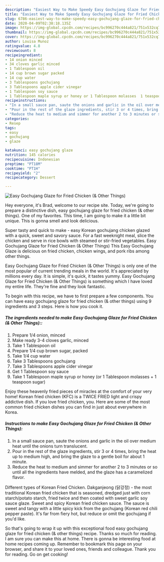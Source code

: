 ```yaml
---
description: "Easiest Way to Make Speedy Easy Gochujang Glaze for Fried Chicken (&amp;amp; Other Things)"
title: "Easiest Way to Make Speedy Easy Gochujang Glaze for Fried Chicken (&amp;amp; Other Things)"
slug: 6786-easiest-way-to-make-speedy-easy-gochujang-glaze-for-fried-chicken-and-amp-other-things
date: 2020-04-09T02:38:18.135Z
image: https://img-global.cpcdn.com/recipes/bc996270c444a821/751x532cq70/easy-gochujang-glaze-for-fried-chicken-other-things-recipe-main-photo.jpg
thumbnail: https://img-global.cpcdn.com/recipes/bc996270c444a821/751x532cq70/easy-gochujang-glaze-for-fried-chicken-other-things-recipe-main-photo.jpg
cover: https://img-global.cpcdn.com/recipes/bc996270c444a821/751x532cq70/easy-gochujang-glaze-for-fried-chicken-other-things-recipe-main-photo.jpg
author: Louisa Munoz
ratingvalue: 4.8
reviewcount: 8
recipeingredient:
- 14 onion minced
- 34 cloves garlic minced
- 1 Tablespoon oil
- 14 cup brown sugar packed
- 14 cup water
- 3 Tablespoons gochujang
- 3 Tablespoons apple cider vinegar
- 1 Tablespoon soy sauce
- 1 Tablespoon maple syrup or honey or 1 Tablespoon molasses  1 teaspoon sugar
recipeinstructions:
- "In a small sauce pan, saute the onions and garlic in the oil over medium heat until the onions turn translucent."
- "Pour in the rest of the glaze ingredients, stir 3 or 4 times, bring the heat up to medium high, and bring the glaze to a gentle boil for about 1 minute."
- "Reduce the heat to medium and simmer for another 2 to 3 minutes or so until all the ingredients have melded, and the glaze has a caramelized flavor."
categories:
- Resep
tags:
- easy
- gochujang
- glaze

katakunci: easy gochujang glaze
nutrition: 145 calories
recipecuisine: Indonesian
preptime: "PT18M"
cooktime: "PT1H"
recipeyield: "2"
recipecategory: Dessert

---
```



![Easy Gochujang Glaze for Fried Chicken (&amp; Other Things)](https://img-global.cpcdn.com/recipes/bc996270c444a821/751x532cq70/easy-gochujang-glaze-for-fried-chicken-other-things-recipe-main-photo.jpg)

Hey everyone, it's Brad, welcome to our recipe site. Today, we're going to prepare a distinctive dish, easy gochujang glaze for fried chicken (&amp; other things). One of my favorites. This time, I am going to make it a little bit unique. This is gonna smell and look delicious.

Super tasty and quick to make - easy Korean gochujang chicken glazed with a quick, sweet and savory sauce. For a fast weeknight meal, slice the chicken and serve in rice bowls with steamed or stir-fried vegetables. Easy Gochujang Glaze for Fried Chicken (&amp; Other Things) This Easy Gochujang Glaze is delicious on fried chicken, chicken wings, and pork ribs among other things.

Easy Gochujang Glaze for Fried Chicken (&amp; Other Things) is only one of the most popular of current trending meals in the world. It's appreciated by millions every day. It is simple, it's quick, it tastes yummy. Easy Gochujang Glaze for Fried Chicken (&amp; Other Things) is something which I have loved my entire life. They're fine and they look fantastic.


To begin with this recipe, we have to first prepare a few components. You can have easy gochujang glaze for fried chicken (&amp; other things) using 9 ingredients and 3 steps. Here is how you cook it.

##### The ingredients needed to make Easy Gochujang Glaze for Fried Chicken (&amp; Other Things)::

1. Prepare 1/4 onion, minced
1. Make ready 3-4 cloves garlic, minced
1. Take 1 Tablespoon oil
1. Prepare 1/4 cup brown sugar, packed
1. Take 1/4 cup water
1. Take 3 Tablespoons gochujang
1. Take 3 Tablespoons apple cider vinegar
1. Get 1 Tablespoon soy sauce
1. Take 1 Tablespoon maple syrup or honey (or 1 Tablespoon molasses + 1 teaspoon sugar)


Enjoy these heavenly fried pieces of miracles at the comfort of your very home! Korean fried chicken (KFC) is a TWICE FRIED light and crispy addictive dish. If you love fried chicken, you. Here are some of the most common fried chicken dishes you can find in just about everywhere in Korea. 

##### Instructions to make Easy Gochujang Glaze for Fried Chicken (&amp; Other Things):

1. In a small sauce pan, saute the onions and garlic in the oil over medium heat until the onions turn translucent.
1. Pour in the rest of the glaze ingredients, stir 3 or 4 times, bring the heat up to medium high, and bring the glaze to a gentle boil for about 1 minute.
1. Reduce the heat to medium and simmer for another 2 to 3 minutes or so until all the ingredients have melded, and the glaze has a caramelized flavor.


Different types of Korean Fried Chicken. Dakganjeong (닭강정) - the most traditional Korean fried chicken that is seasoned, dredged just with corn starch/potato starch, fried twice and then coated with sweet garlic soy sauce glaze. Sweet and spicy Korean fried chicken sauce. The sauce is sweet and tangy with a little spicy kick from the gochujang (Korean red chili pepper paste). It&#39;s far from fiery hot, but reduce or omit the gochujang if you&#39;d like. 

So that's going to wrap it up with this exceptional food easy gochujang glaze for fried chicken (&amp; other things) recipe. Thanks so much for reading. I am sure you can make this at home. There is gonna be interesting food at home recipes coming up. Remember to bookmark this page on your browser, and share it to your loved ones, friends and colleague. Thank you for reading. Go on get cooking!
